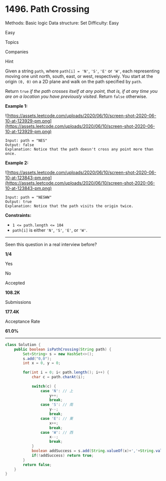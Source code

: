 # 1496. Path Crossing

Methods: Basic logic
Data structure: Set
Difficulty: Easy

Easy

Topics

Companies

Hint

Given a string `path`, where `path[i] = 'N'`, `'S'`, `'E'` or `'W'`, each representing moving one unit north, south, east, or west, respectively. You start at the origin `(0, 0)` on a 2D plane and walk on the path specified by `path`.

Return `true` *if the path crosses itself at any point, that is, if at any time you are on a location you have previously visited*. Return `false` otherwise.

**Example 1:**

![https://assets.leetcode.com/uploads/2020/06/10/screen-shot-2020-06-10-at-123929-pm.png](https://assets.leetcode.com/uploads/2020/06/10/screen-shot-2020-06-10-at-123929-pm.png)

```
Input: path = "NES"
Output: false
Explanation: Notice that the path doesn't cross any point more than once.

```

**Example 2:**

![https://assets.leetcode.com/uploads/2020/06/10/screen-shot-2020-06-10-at-123843-pm.png](https://assets.leetcode.com/uploads/2020/06/10/screen-shot-2020-06-10-at-123843-pm.png)

```
Input: path = "NESWW"
Output: true
Explanation: Notice that the path visits the origin twice.
```

**Constraints:**

- `1 <= path.length <= 104`
- `path[i]` is either `'N'`, `'S'`, `'E'`, or `'W'`.

---

Seen this question in a real interview before?

**1/4**

Yes

No

Accepted

**108.2K**

Submissions

**177.4K**

Acceptance Rate

**61.0%**

---

```java
class Solution {
    public boolean isPathCrossing(String path) {
        Set<String> s = new HashSet<>();
        s.add("0,0");
        int x = 0, y = 0;
        
        for(int i = 0; i< path.length(); i++) {
            char c = path.charAt(i);
            
            switch(c) {
                case 'N': // 上
                    y++;
                    break;
                case 'S': // 南 
                    y--;
                    break;
                case 'E': // 東
                    x++; 
                    break;
                case 'W': // 西 
                    x--;
                    break;
            }
            boolean addSuccess = s.add(String.valueOf(x)+','+String.valueOf(y));
            if(!addSuccess) return true;
        }
        return false;
    }
}
```
